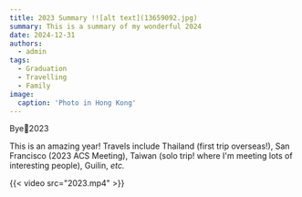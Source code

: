 ```yaml
---
title: 2023 Summary !![alt text](13659092.jpg)
summary: This is a summary of my wonderful 2024
date: 2024-12-31
authors:
  - admin
tags:
  - Graduation
  - Travelling
  - Family
image:
  caption: 'Photo in Hong Kong'
---
```


Bye👋2023 <br />

This is an amazing year! Travels include Thailand (first trip overseas!), San Francisco (2023 ACS Meeting), Taiwan (solo trip! where I'm meeting lots of interesting people), Guilin, _etc._ <br />

 {{< video src="2023.mp4" >}}

